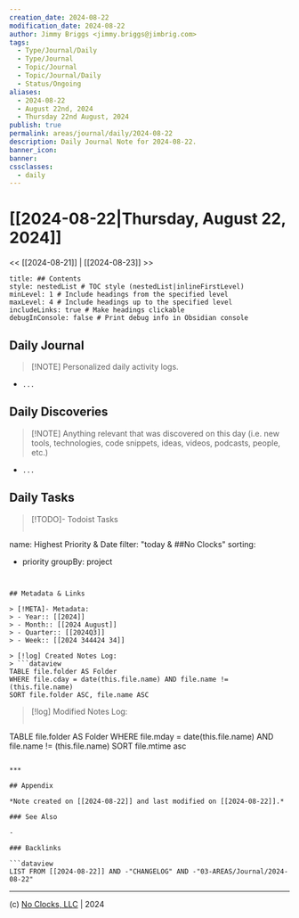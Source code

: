 ```yaml
---
creation_date: 2024-08-22
modification_date: 2024-08-22
author: Jimmy Briggs <jimmy.briggs@jimbrig.com>
tags:
  - Type/Journal/Daily
  - Type/Journal
  - Topic/Journal
  - Topic/Journal/Daily
  - Status/Ongoing
aliases:
  - 2024-08-22
  - August 22nd, 2024
  - Thursday 22nd August, 2024
publish: true
permalink: areas/journal/daily/2024-08-22
description: Daily Journal Note for 2024-08-22.
banner_icon:
banner:
cssclasses:
  - daily
---
```



# [[2024-08-22|Thursday, August 22, 2024]]

<< [[2024-08-21]] | [[2024-08-23]] >>

```table-of-contents
title: ## Contents 
style: nestedList # TOC style (nestedList|inlineFirstLevel)
minLevel: 1 # Include headings from the specified level
maxLevel: 4 # Include headings up to the specified level
includeLinks: true # Make headings clickable
debugInConsole: false # Print debug info in Obsidian console
```

## Daily Journal

> [!NOTE] Personalized daily activity logs.

- `...`

## Daily Discoveries

> [!NOTE] Anything relevant that was discovered on this day (i.e. new tools, technologies, code snippets, ideas, videos, podcasts, people, etc.)

- `...`

## Daily Tasks

> [!TODO]- Todoist Tasks
> ```todoist
name: Highest Priority & Date
filter: "today & ##No Clocks"
sorting:
   - priority
groupBy: project
```


## Metadata & Links

> [!META]- Metadata:
> - Year:: [[2024]]
> - Month:: [[2024 August]]
> - Quarter:: [[2024Q3]]
> - Week:: [[2024 344424 34]]

> [!log] Created Notes Log:
> ```dataview
TABLE file.folder AS Folder
WHERE file.cday = date(this.file.name) AND file.name != (this.file.name)
SORT file.folder ASC, file.name ASC
```

> [!log] Modified Notes Log:
> ```dataview
TABLE file.folder AS Folder
WHERE file.mday = date(this.file.name) AND file.name != (this.file.name)
SORT file.mtime asc
```

***

## Appendix

*Note created on [[2024-08-22]] and last modified on [[2024-08-22]].*

### See Also

- 

### Backlinks

```dataview
LIST FROM [[2024-08-22]] AND -"CHANGELOG" AND -"03-AREAS/Journal/2024-08-22"
```

***

(c) [No Clocks, LLC](https://github.com/noclocks) | 2024



